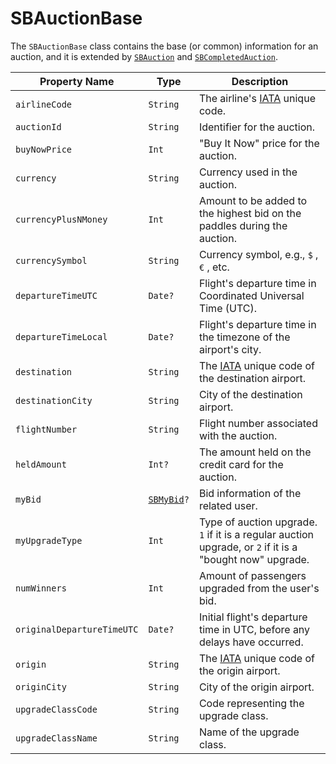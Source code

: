 # SBAuctionBase

The `SBAuctionBase` class contains the base (or common) information for an auction, and it is extended
by [`SBAuction`](object-model/sbauction) and [`SBCompletedAuction`](object-model/sbcompletedauction).

| **Property Name**          | **Type**                                      | **Description**                                                                                          |
|----------------------------|-----------------------------------------------|----------------------------------------------------------------------------------------------------------|
| `airlineCode`              | `String`                                      | The airline's [IATA](https://www.iata.org/) unique code.                                                 |
| `auctionId`                | `String`                                      | Identifier for the auction.                                                                              |
| `buyNowPrice`              | `Int`                                         | "Buy It Now" price for the auction.                                                                      |
| `currency`                 | `String`                                      | Currency used in the auction.                                                                            |
| `currencyPlusNMoney`       | `Int`                                         | Amount to be added to the highest bid on the paddles during the auction.                                 |
| `currencySymbol`           | `String`                                      | Currency symbol, e.g., `$` , `€` , etc.                                                                  |
| `departureTimeUTC`         | `Date?`                                       | Flight's departure time in Coordinated Universal Time (UTC).                                             |
| `departureTimeLocal`       | `Date?`                                       | Flight's departure time in the timezone of the airport's city.                                           |
| `destination`              | `String`                                      | The [IATA](https://www.iata.org/) unique code of the destination airport.                                |
| `destinationCity`          | `String`                                      | City of the destination airport.                                                                         |
| `flightNumber`             | `String`                                      | Flight number associated with the auction.                                                               |
| `heldAmount`               | `Int?`                                        | The amount held on the credit card for the auction.                                                      |
| `myBid`                    | <code>[SBMyBid](object-model/sbmybid)?</code> | Bid information of the related user.                                                                     |
| `myUpgradeType`            | `Int`                                         | Type of auction upgrade. `1` if it is a regular auction upgrade, or `2` if it is a "bought now" upgrade. |
| `numWinners`               | `Int`                                         | Amount of passengers upgraded from the user's bid.                                                       |
| `originalDepartureTimeUTC` | `Date?`                                       | Initial flight's departure time in UTC, before any delays have occurred.                                 |
| `origin`                   | `String`                                      | The [IATA](https://www.iata.org/) unique code of the origin airport.                                     |
| `originCity`               | `String`                                      | City of the origin airport.                                                                              |
| `upgradeClassCode`         | `String`                                      | Code representing the upgrade class.                                                                     |
| `upgradeClassName`         | `String`                                      | Name of the upgrade class.                                                                               |

